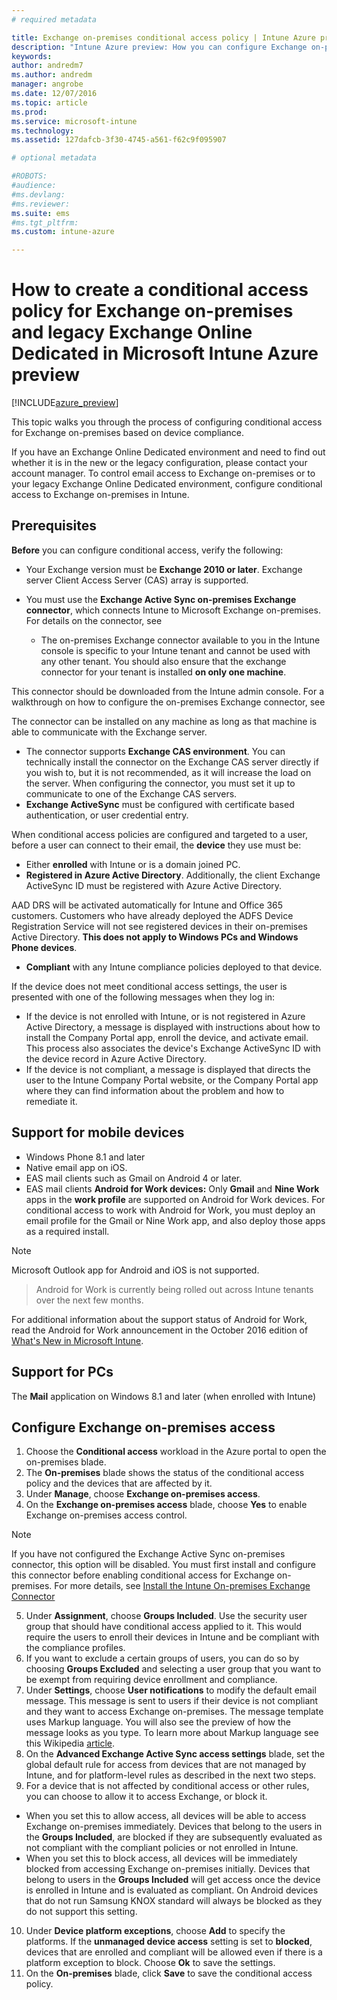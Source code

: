 ```yaml
---
# required metadata

title: Exchange on-premises conditional access policy | Intune Azure preview | Microsoft Docs
description: "Intune Azure preview: How you can configure Exchange on-premises conditional access and legacy Exchange Online Dedicated in Intune"
keywords:
author: andredm7
ms.author: andredm
manager: angrobe
ms.date: 12/07/2016
ms.topic: article
ms.prod:
ms.service: microsoft-intune
ms.technology:
ms.assetid: 127dafcb-3f30-4745-a561-f62c9f095907

# optional metadata

#ROBOTS:
#audience:
#ms.devlang:
#ms.reviewer:
ms.suite: ems
#ms.tgt_pltfrm:
ms.custom: intune-azure

---
```


# How to create a conditional access policy for Exchange on-premises and legacy Exchange Online Dedicated in Microsoft Intune Azure preview


[!INCLUDE[azure_preview](../includes/azure_preview.md)]

This topic walks you through the process of configuring conditional access for Exchange on-premises based on device compliance.

If you have an Exchange Online Dedicated environment and need to find out whether it is in the new or the legacy configuration, please contact your account manager. To control email access to Exchange on-premises or to your legacy Exchange Online Dedicated environment, configure conditional access to Exchange on-premises in Intune.

## Prerequisites

**Before** you can configure conditional access, verify the following:

- Your Exchange version must be **Exchange 2010 or later**. Exchange server Client Access Server (CAS) array is supported.
- You must use the **Exchange Active Sync on-premises Exchange connector**, which connects Intune to Microsoft Exchange on-premises. For details on the connector, see <link>

  - The on-premises Exchange connector available to you in the Intune console is specific to your Intune tenant and cannot be used with any other tenant. You should also ensure that the exchange connector for your tenant is installed **on only one machine**.

This connector should be downloaded from the Intune admin console. For a walkthrough on how to configure the on-premises Exchange connector, see <link to new topic>

The connector can be installed on any machine as long as that machine is able to communicate with the Exchange server.

- The connector supports **Exchange CAS environment**. You can technically install the connector on the Exchange CAS server directly if you wish to, but it is not recommended, as it will increase the load on the server. When configuring the connector, you must set it up to communicate to one of the Exchange CAS servers.
- **Exchange ActiveSync** must be configured with certificate based authentication, or user credential entry.

When conditional access policies are configured and targeted to a user, before a user can connect to their email, the **device** they use must be:

- Either **enrolled** with Intune or is a domain joined PC.
- **Registered in Azure Active
Directory**. Additionally, the client Exchange ActiveSync ID must be registered with Azure Active Directory.

AAD DRS will be activated automatically for Intune and Office 365 customers. Customers who have already deployed the ADFS Device Registration Service will not see registered devices in their on-premises Active Directory. **This does not apply to Windows PCs and Windows Phone devices**.

- **Compliant** with any Intune compliance policies deployed to that device.

If the device does not meet conditional access settings, the user is presented with one of the following messages when they log in:

- If the device is not enrolled with Intune, or is not registered in Azure Active Directory, a message is displayed with instructions about how to install the Company Portal app, enroll the device, and activate email. This process also associates the device's Exchange ActiveSync ID with the device record in Azure Active Directory.
- If the device is not compliant, a message is displayed that directs the user to the Intune Company Portal website, or the Company Portal app where they can find information about the problem and how to remediate it.

## Support for mobile devices

- Windows Phone 8.1 and later
- Native email app on iOS.
- EAS mail clients such as Gmail on Android 4 or later.
- EAS mail clients **Android for Work devices:** Only **Gmail** and **Nine Work** apps in the **work profile** are supported on Android for Work devices. For conditional access to work with Android for Work, you must deploy an email profile for the Gmail or Nine Work app, and also deploy those apps as a required install.

>[!NOTE]
>Microsoft Outlook app for Android and iOS is not supported.

> Android for Work is currently being rolled out across Intune tenants over the next few months.

For additional information about the support status of Android for Work, read the Android for Work announcement in the October 2016 edition of [What's New in Microsoft Intune](https://docs.microsoft.com/en-us/intune/whats-new/whats-new-archive#october-2016).

## Support for PCs

The **Mail** application on Windows 8.1 and later (when enrolled with Intune)


## Configure Exchange on-premises access

1. Choose the **Conditional access** workload in the Azure portal to open the on-premises blade.
2. The **On-premises** blade shows the status of the conditional access policy and the devices that are affected by it.
3. Under **Manage**, choose **Exchange on-premises access**.
4. On the **Exchange on-premises access** blade, choose **Yes** to enable Exchange on-premises access control.

  >[!NOTE]
  >If you have not configured the Exchange Active Sync on-premises connector, this option will be disabled.  You must first install and configure this connector before enabling conditional access for Exchange on-premises. For more details, see [Install the Intune On-premises Exchange Connector](install-intune-on-premises-exchange-connector.md)

5. Under **Assignment**, choose **Groups Included**.  Use the security user group that should have conditional access applied to it.  This would require the users to enroll their devices in Intune and be compliant with the compliance profiles.
6. If you want to exclude a certain groups of users, you can do so by choosing **Groups Excluded** and selecting a user group that you want to be exempt from requiring device enrollment and compliance.
7. Under **Settings**, choose **User notifications** to modify the default email message. This message is sent to users if their device is not compliant and they want to access Exchange on-premises. The message template uses Markup language.  You will also see the preview of how the message looks as you type. To learn more about Markup language see this Wikipedia [article](https://en.wikipedia.org/wiki/Markup_language).
8. On the **Advanced Exchange Active Sync access settings** blade, set the global default rule for access from devices that are not managed by Intune, and for platform-level rules as described in the next two steps.
9. For a device that is not affected by conditional access or other rules, you can choose to allow it to access Exchange, or block it.
  - When you set this to allow access, all devices will be able to access Exchange on-premises immediately.  Devices that belong to the users in the **Groups Included**, are blocked if they are subsequently evaluated as not compliant with the compliant policies or not enrolled in Intune.
  - When you set this to block access, all devices will be immediately blocked from accessing Exchange on-premises initially.  Devices that belong to users in the **Groups Included** will get access once the device is enrolled in Intune and is evaluated as compliant. On Android devices that do not run Samsung KNOX standard will always be blocked as they do not support this setting.
10. Under **Device platform exceptions**, choose **Add** to specify the platforms. If the **unmanaged device access** setting is set to **blocked**, devices that are enrolled and compliant will be allowed even if there is a platform exception to block. Choose **Ok** to save the settings.
11. On the **On-premises** blade, click **Save** to save the conditional access policy.
